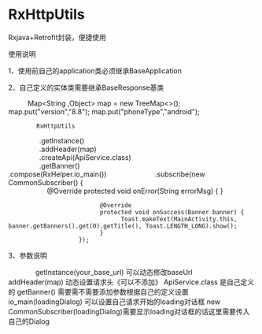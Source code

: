 # RxHttpUtils
Rxjava+Retrofit封装，便捷使用

使用说明

1、使用前自己的application类必须继承BaseApplication

2、自己定义的实体类需要继承BaseResponse基类

            Map<String ,Object> map = new TreeMap<>();
            map.put("version","8.8");
            map.put("phoneType","android");
        
            RxHttpUtils                
                        .getInstance()                              
                        .addHeader(map)                             
                        .createApi(ApiService.class)                
                        .getBanner()                                               
                        .compose(RxHelper.<Banner>io_main())        
                        .subscribe(new CommonSubscriber<Banner>() {                                   
                              @Override
                               protected void onError(String errorMsg) {
                              }

                              @Override
                              protected void onSuccess(Banner banner) {
                                    Toast.makeText(MainActivity.this, banner.getBanners().get(0).getTitle(), Toast.LENGTH_LONG).show();
                              }
                        });      
                
3、参数说明

                getInstance(your_base_url)            可以动态修改baseUrl
                addHeader(map)                        动态设置请求头《可以不添加》
                ApiService.class                      是自己定义的
                getBanner()                           需要需不需要添加参数根据自己的定义设置
                io_main(loadingDialog)                可以设置自己请求开始的loading对话框
                new CommonSubscriber<Banner>(loadingDialog)需要显示loading对话框的话这里需要传入自己的Dialog
